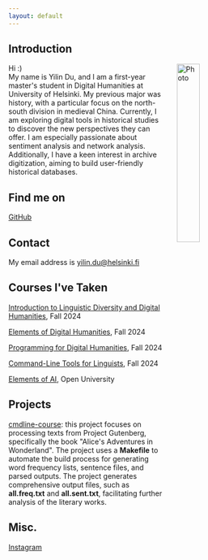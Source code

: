 ```yaml
---
layout: default
---
```


## Introduction

<img src="assets/images/me.jpg" alt="Photo" hspace="20" width="30%" align="right"/> Hi :)<br>My name is Yilin Du, and I am a first-year master's student in Digital Humanities at University of Helsinki. My previous major was history, with a particular focus on the north-south division in medieval China. Currently, I am exploring digital tools in historical studies to discover the new perspectives they can offer. I am especially passionate about sentiment analysis and network analysis. Additionally, I have a keen interest in archive digitization, aiming to build user-friendly historical databases.

## Find me on

[GitHub](https://github.com/yilinnDU)

## Contact

My email address is yilin.du@helsinki.fi

## Courses I've Taken

[Introduction to Linguistic Diversity and Digital Humanities](https://studies.helsinki.fi/courses/course-unit/otm-0cbf2f3d-6cbe-4689-8903-e68ddae3bffe?cpId=hy-lv-75), Fall 2024

[Elements of Digital Humanities](https://studies.helsinki.fi/courses/course-unit/otm-d340beec-c8a9-4df7-81ac-3674fcc6091d?cpId=hy-lv-75), Fall 2024

[Programming for Digital Humanities](https://studies.helsinki.fi/courses/course-unit/otm-76e485d6-7340-4bc1-97f4-9d4e1eb5e306?cpId=hy-lv-75), Fall 2024

[Command-Line Tools for Linguists](https://studies.helsinki.fi/courses/course-implementation/hy-opt-cur-2425-261401a1-c550-4436-91b9-7edf4a1a3b57/KIK-LG221), Fall 2024

[Elements of AI](https://studies.helsinki.fi/courses/course-implementation/otm-36050822-46c3-4a60-ab47-7f49eb40e513/TKT21018), Open University

## Projects

[cmdline-course](https://github.com/yilinnDU/cmdline-course): this project focuses on processing texts from Project Gutenberg, specifically the book "Alice's Adventures in Wonderland". The project uses a **Makefile** to automate the build process for generating word frequency lists, sentence files, and parsed outputs. The project generates comprehensive output files, such as **all.freq.txt** and **all.sent.txt**, facilitating further analysis of the literary works.

## Misc. 

[Instagram](https://www.instagram.com/ylinndu/) 
